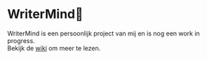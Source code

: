 # WriterMind🦜 

WriterMind is een persoonlijk project van mij en is nog een work in progress.\
Bekijk de [wiki](https://github.com/DphnZwp/WriterMind/wiki) om meer te lezen.
